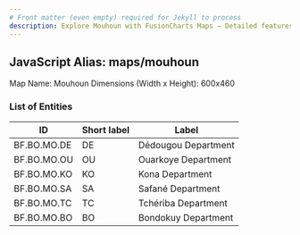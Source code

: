 ```yaml
---
# Front matter (even empty) required for Jekyll to process
description: Explore Mouhoun with FusionCharts Maps – Detailed features for seamless integration. Try now & enhance your data visualization today! 
---
```


## JavaScript Alias: maps/mouhoun

Map Name: Mouhoun
Dimensions (Width x Height): 600x460

### List of Entities

ID | Short label | Label
---|---|---|
BF.BO.MO.DE|DE|Dédougou Department
BF.BO.MO.OU|OU|Ouarkoye Department
BF.BO.MO.KO|KO|Kona Department
BF.BO.MO.SA|SA|Safané Department
BF.BO.MO.TC|TC|Tchériba Department
BF.BO.MO.BO|BO|Bondokuy Department
